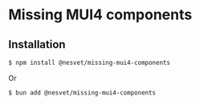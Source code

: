 # Missing MUI4 components

## Installation

```sh
$ npm install @nesvet/missing-mui4-components
```

Or

```sh
$ bun add @nesvet/missing-mui4-components
```
